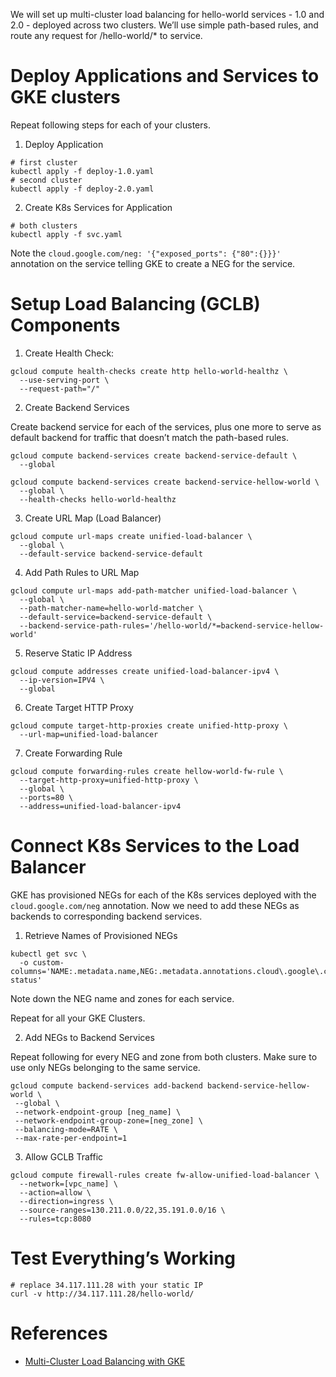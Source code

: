 We will set up multi-cluster load balancing for hello-world services - 1.0 and 2.0 - deployed across two clusters. We’ll use simple path-based rules, and route any request for /hello-world/* to service.

# Deploy Applications and Services to GKE clusters

Repeat following steps for each of your clusters.

1. Deploy Application

```console
# first cluster
kubectl apply -f deploy-1.0.yaml
# second cluster
kubectl apply -f deploy-2.0.yaml
```

2. Create K8s Services for Application

```console
# both clusters
kubectl apply -f svc.yaml
```

Note the `cloud.google.com/neg: '{"exposed_ports": {"80":{}}}'` annotation on the service telling GKE to create a NEG for the service.

# Setup Load Balancing (GCLB) Components

1. Create Health Check:

```console
gcloud compute health-checks create http hello-world-healthz \
  --use-serving-port \
  --request-path="/"
```

2. Create Backend Services

Create backend service for each of the services, plus one more to serve as default backend for traffic that doesn’t match the path-based rules.

```console
gcloud compute backend-services create backend-service-default \
  --global

gcloud compute backend-services create backend-service-hellow-world \
  --global \
  --health-checks hello-world-healthz
```

3. Create URL Map (Load Balancer)

```console
gcloud compute url-maps create unified-load-balancer \
  --global \
  --default-service backend-service-default
```

4. Add Path Rules to URL Map

```console
gcloud compute url-maps add-path-matcher unified-load-balancer \
  --global \
  --path-matcher-name=hello-world-matcher \
  --default-service=backend-service-default \
  --backend-service-path-rules='/hello-world/*=backend-service-hellow-world'
```

5. Reserve Static IP Address

```console
gcloud compute addresses create unified-load-balancer-ipv4 \
  --ip-version=IPV4 \
  --global
```

6. Create Target HTTP Proxy

```console
gcloud compute target-http-proxies create unified-http-proxy \
  --url-map=unified-load-balancer
```

7. Create Forwarding Rule

```console
gcloud compute forwarding-rules create hellow-world-fw-rule \
  --target-http-proxy=unified-http-proxy \
  --global \
  --ports=80 \
  --address=unified-load-balancer-ipv4
```

# Connect K8s Services to the Load Balancer

GKE has provisioned NEGs for each of the K8s services deployed with the `cloud.google.com/neg` annotation. Now we need to add these NEGs as backends to corresponding backend services.

1. Retrieve Names of Provisioned NEGs

```console
kubectl get svc \
  -o custom-columns='NAME:.metadata.name,NEG:.metadata.annotations.cloud\.google\.com/neg-status'
```

Note down the NEG name and zones for each service.

Repeat for all your GKE Clusters.

2. Add NEGs to Backend Services

Repeat following for every NEG and zone from both clusters. Make sure to use only NEGs belonging to the same service.

```console
gcloud compute backend-services add-backend backend-service-hellow-world \
 --global \
 --network-endpoint-group [neg_name] \
 --network-endpoint-group-zone=[neg_zone] \
 --balancing-mode=RATE \
 --max-rate-per-endpoint=1
```

3. Allow GCLB Traffic

```console
gcloud compute firewall-rules create fw-allow-unified-load-balancer \
  --network=[vpc_name] \
  --action=allow \
  --direction=ingress \
  --source-ranges=130.211.0.0/22,35.191.0.0/16 \
  --rules=tcp:8080
```

# Test Everything’s Working

```console
# replace 34.117.111.28 with your static IP
curl -v http://34.117.111.28/hello-world/
```

# References

* [Multi-Cluster Load Balancing with GKE](https://stepan.wtf/multi-cluster-load-balancing-with-gke/)
